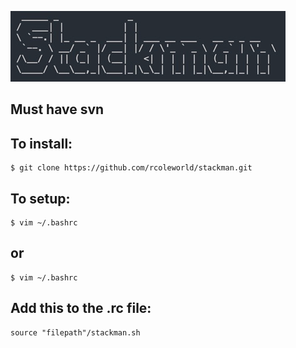 ![](./images/stackman.png)

## Must have svn
## To install:
```
$ git clone https://github.com/rcoleworld/stackman.git
```
## To setup:
```
$ vim ~/.bashrc
```
## or
```
$ vim ~/.bashrc
```
## Add this to the .rc file:
```
source "filepath"/stackman.sh
```